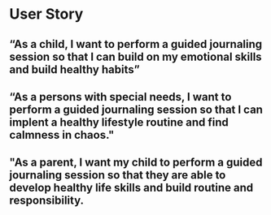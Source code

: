 # User Story

## “As a child, I want to perform a guided journaling session so that I can build on my emotional skills and build healthy habits”

## “As a persons with special needs, I want to perform a guided journaling session so that I can implent a healthy lifestyle routine and find calmness in chaos."

## "As a parent, I want my child to perform a guided journaling session so that they are able to develop healthy life skills and build routine and responsibility.
